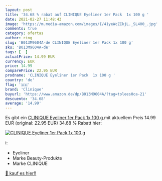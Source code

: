 ```yaml
---
layout: post
title: '34.68 % rabat auf CLINIQUE Eyeliner 1er Pack  1x 100 g '
date: 2021-02-27 11:48:43
image: 'https://m.media-amazon.com/images/I/41yeWcZIkjL._SL400_.jpg'
comments: true
category: ofertas
author: ring
slug: 'B013M9604A-de CLINIQUE Eyeliner 1er Pack 1x 100 g'
sku: 'B013M9604A-de'
tags: [  ]
actualPrice: 14.99 EUR
currency: EUR
price: 14.99
comparePrice: 22.95 EUR
prodname: 'CLINIQUE Eyeliner 1er Pack  1x 100 g '
country: 'de'
flag: '🇩🇪'
brand: 'Clinique'
buyurl: 'https://www.amazon.de/dp/B013M9604A/?tag=tolees0ca-21'
descuento: '34.68'
average: '14.99'
---
```


Es gibt ein [CLINIQUE Eyeliner 1er Pack  1x 100 g ](https://www.amazon.de/dp/B013M9604A/?tag=tolees0ca-21) mit aktuellem Preis 14.99 EUR (original: 22.95 EUR) 34.68 % Rabatt hier:

[![CLINIQUE Eyeliner 1er Pack  1x 100 g ](https://m.media-amazon.com/images/I/41yeWcZIkjL._SL400_.jpg)](https://www.amazon.de/dp/B013M9604A/?tag=tolees0ca-21)

ℹ️:

- Eyeliner
- Marke Beauty-Produkte
- Marke CLINIQUE

[🛒 kauf es hier!!](https://www.amazon.de/dp/B013M9604A/?tag=tolees0ca-21)
